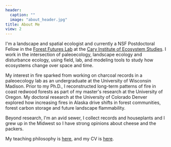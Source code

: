 ```yaml
---
header:
  caption: ""
  image: "about_header.jpg"
title: About Me
view: 2
---
```


I'm a landscape and spatial ecologist and currently a NSF Postdoctoral Fellow in the [Forest Futures Lab](http://forestfutureslab.org/) at the [Cary Institute of Ecosystem Studies](http://caryinstitute.org). I work in the intersection of paleoecology, landscape ecology and disturbance ecology, using field, lab, and modeling tools to study how ecosystems change over space and time.

My interest in fire sparked from working on charcoal records in a paleoecology lab as an undergraduate at the University of Wisconsin Madison. Prior to my Ph.D., I reconstructed long-term patterns of fire in coast redwood forests as part of my master's research at the University of Oregon. My doctoral research at the University of Colorado Denver explored how increasing fires in Alaska drive shifts in forest communities, forest carbon storage and future landscape flammability. 

Beyond research, I'm an avid sewer, I collect records and houseplants and I grew up in the Midwest so I have strong opinions about cheese and the packers. 

My teaching philosophy is [here](https://krhayes.com/files/Teaching_statement.pdf), and my CV is [here](https://krhayes.com/files/cv.pdf). 


